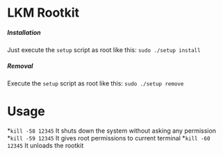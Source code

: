 # LKM Rootkit
##### Installation
Just execute the `setup` script as root like this: `sudo ./setup install`

##### Removal
Execute the `setup` script as root like this: `sudo ./setup remove`

# Usage
*`kill -58 12345` It shuts down the system without asking any permission
*`kill -59 12345` It gives root permissions to current terminal
*`kill -60 12345` It unloads the rootkit
